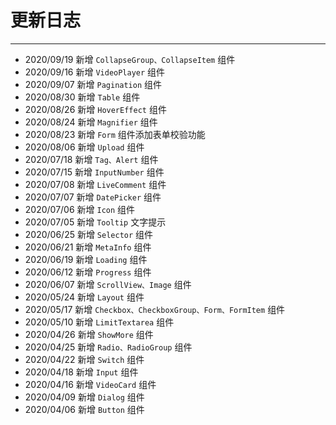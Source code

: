# 更新日志

---

- 2020/09/19 新增 `CollapseGroup、CollapseItem` 组件
- 2020/09/16 新增 `VideoPlayer` 组件
- 2020/09/07 新增 `Pagination` 组件
- 2020/08/30 新增 `Table` 组件
- 2020/08/26 新增 `HoverEffect` 组件
- 2020/08/24 新增 `Magnifier` 组件
- 2020/08/23 新增 `Form` 组件添加表单校验功能
- 2020/08/06 新增 `Upload` 组件
- 2020/07/18 新增 `Tag、Alert` 组件
- 2020/07/15 新增 `InputNumber` 组件
- 2020/07/08 新增 `LiveComment` 组件
- 2020/07/07 新增 `DatePicker` 组件
- 2020/07/06 新增 `Icon` 组件
- 2020/07/05 新增 `Tooltip` 文字提示
- 2020/06/25 新增 `Selector` 组件
- 2020/06/21 新增 `MetaInfo` 组件
- 2020/06/19 新增 `Loading` 组件
- 2020/06/12 新增 `Progress` 组件
- 2020/06/07 新增 `ScrollView、Image` 组件
- 2020/05/24 新增 `Layout` 组件
- 2020/05/17 新增 `Checkbox、CheckboxGroup、Form、FormItem` 组件
- 2020/05/10 新增 `LimitTextarea` 组件
- 2020/04/26 新增 `ShowMore` 组件
- 2020/04/25 新增 `Radio、RadioGroup` 组件
- 2020/04/22 新增 `Switch` 组件
- 2020/04/18 新增 `Input` 组件
- 2020/04/16 新增 `VideoCard` 组件
- 2020/04/09 新增 `Dialog` 组件
- 2020/04/06 新增 `Button` 组件
